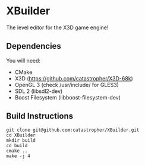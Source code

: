 # XBuilder
The level editor for the X3D game engine!

## Dependencies
You will need:
- CMake
- X3D (https://github.com/catastropher/X3D-68k)
- OpenGL 3 (check /usr/include/ for GLES3)
- SDL 2 (libsdl2-dev)
- Boost Filesystem (libboost-filesystem-dev)

## Build Instructions
```
git clone git@github.com:catastropher/XBuilder.git
cd XBuilder
mkdir build
cd build
cmake ..
make -j 4
```
